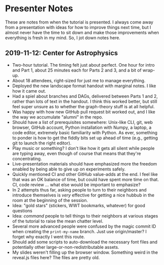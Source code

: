 # Presenter Notes

These are notes from when the tutorial is presented. I always come away from a
presentation with ideas for how to improve things next time, but I almost
never have the time to sit down and make those improvements when everything is
fresh in my mind. So, I jot down notes here.

## 2019-11-12: Center for Astrophysics

- Two-hour tutorial. The timing felt just about perfect. One hour for intro
  and Part 1, about 25 minutes each for Parts 2 and 3, and a bit of wrap-up.
- About 18 attendees, right-sized for just me to manage everything.
- Deployed the new landscape format handout with marginal notes. I like how it
  came out.
- Had a spiel about branches and DAGs, delivered between Parts 1 and 2, rather
  than lots of text in the handout. I think this worked better, but still feel
  super unsure as to whether the graph-theory stuff is at all helpful.
- Was happy with how new GitHub pull request bit worked out, and I like the
  way we accumulate "alumni" in the repo.
- Should have a list of prerequisites somewhere: Unix-like CLI, git, web
  browser, GitHub account, Python installation with Numpy, a laptop, a code
  editor, extremely basic familiarity with Python. As ever, something to
  ponder is how to get the fiddly bits set up ahead of time (e.g., getting git
  to launch the right editor).
- Play music or something? I don't like how it gets all silent while people
  are typing away, even though of course that means that they're
  concentrating.
- Live-presentation materials should have emphasized more the freedom enabled
  by being able to give up on experiments safely.
- Quickly mentioned CI and other GitHub value-adds at the end. I feel like that
  was an OK balance of time, but could have spent more time on that. CI, code
  review ... what else would be important to emphasize?
- In 2 attempts thus far, asking people to turn to their neighbors and
  introduce themselves is *very* effective for getting a nice hubbub in the
  room at the beginning of the session.
- Idea: "gold stars" (stickers, WWT bookmarks, whatever) for good questions
- Idea: *command* people to tell things to their neighbors at various stages
  of the tutorial to raise the mean chatter level.
- Several more advanced people were confused by the magic commit ID when
  creating the `print-my-name` branch. Just use origin/master? I forget why
  exactly I went this route.
- Should add some scripts to auto-download the necessary font files and
  potentially other large-or-non-redistributable assets.
- My slides weren't filling up the browser window. Something weird in the
  reveal.js files here? The files are pretty old.
